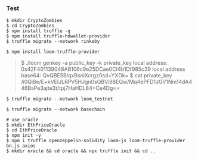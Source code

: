 ### Test
```shell
$ mkdir CryptoZombies
$ cd CryptoZombies
$ npm install truffle -g
$ npm install truffle-hdwallet-provider
$ truffle migrate --network rinkeby

$ npm install loom-truffle-provider
```
> $ ./loom genkey -a public_key -k private_key
local address: 0x42F401139048AB106c9e25DCae0Cf4b1Df985c39
local address base64: QvQBE5BIqxBsniXcrgz0sd+YXDk=
$ cat private_key
/i0Qi8e/E+kVEIJLRPV5HJgn0sQBVi88EQw/Mq4ePFD1JGV1Nm14dA446BsPe3ajte3t/tpj7HaHDL84+Ce4Dg==

```shell 
$ truffle migrate --network loom_testnet

$ truffle migrate --network basechain

# use oracle
$ mkdir EthPriceOracle 
$ cd EthPriceOracle
$ npm init -y
$ npm i truffle openzeppelin-solidity loom-js loom-truffle-provider bn.js axios
$ mkdir oracle && cd oracle && npx truffle init && cd ..
```
